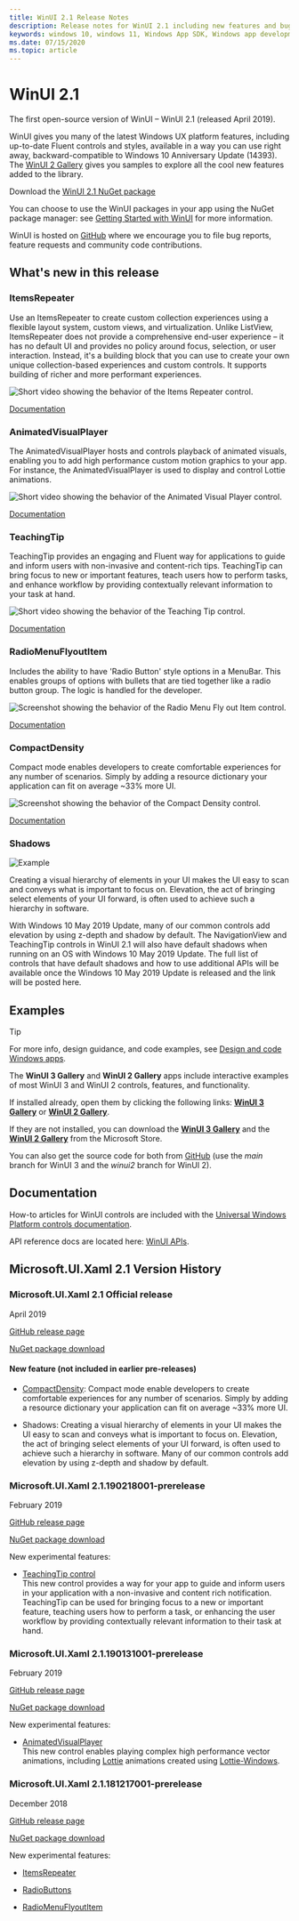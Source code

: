 ```yaml
---
title: WinUI 2.1 Release Notes
description: Release notes for WinUI 2.1 including new features and bugfixes.
keywords: windows 10, windows 11, Windows App SDK, Windows app development platform, desktop development, win32, WinRT, uwp, toolkit sdk, winui
ms.date: 07/15/2020
ms.topic: article
---
```


# WinUI 2.1

The first open-source version of WinUI – WinUI 2.1 (released April 2019).

WinUI gives you many of the latest Windows UX platform features, including up-to-date Fluent controls and styles, available in a way you can use right away, backward-compatible to Windows 10 Anniversary Update (14393). The [WinUI 2 Gallery](/windows/uwp/design/controls-and-patterns/#xaml-controls-gallery) gives you samples to explore all the cool new features added to the library.

Download the [WinUI 2.1 NuGet package](https://www.nuget.org/packages/Microsoft.UI.Xaml/2.1.190405004)

You can choose to use the WinUI packages in your app using the NuGet package manager: see [Getting Started with WinUI](/uwp/toolkits/winui/getting-started) for more information.

WinUI is hosted on [GitHub](https://github.com/microsoft/microsoft-ui-xaml) where we encourage you to file bug reports, feature requests and community code contributions.

## What's new in this release

### ItemsRepeater

Use an ItemsRepeater to create custom collection experiences using a flexible layout system, custom views, and virtualization.
Unlike ListView, ItemsRepeater does not provide a comprehensive end-user experience – it has no default UI and provides no policy around focus, selection, or user interaction. Instead, it's a building block that you can use to create your own unique collection-based experiences and custom controls. It supports building of richer and more performant experiences.

![Short video showing the behavior of the Items Repeater control.](../images/ItemsRepeater%20-%20MSN%20News.gif)

[Documentation](/windows/uwp/design/controls-and-patterns/items-repeater)

### AnimatedVisualPlayer

The AnimatedVisualPlayer hosts and controls playback of animated visuals, enabling you to add high performance custom motion graphics to your app. For instance, the AnimatedVisualPlayer is used to display and control Lottie animations.

![Short video showing the behavior of the Animated Visual Player control.](../images/AnimatedVisualPlayerUpdated.gif)

[Documentation](/windows/communitytoolkit/animations/lottie)

### TeachingTip

TeachingTip provides an engaging and Fluent way for applications to guide and inform users with non-invasive and content-rich tips. TeachingTip can bring focus to new or important features, teach users how to perform tasks, and enhance workflow by providing contextually relevant information to your task at hand.

![Short video showing the behavior of the Teaching Tip control.](../images/TeachingTipUpdated.gif)

[Documentation](/windows/uwp/design/controls-and-patterns/dialogs-and-flyouts/teaching-tip)

### RadioMenuFlyoutItem

Includes the ability to have 'Radio Button' style options in a MenuBar. This enables groups of options with bullets that are tied together like a radio button group. The logic is handled for the developer.

![Screenshot showing the behavior of the Radio Menu Fly out Item control.](../images/RadioMenuFlyoutItem1.png)

[Documentation](/windows/uwp/design/controls-and-patterns/menus#create-a-menu-flyout-or-a-context-menu)

### CompactDensity

Compact mode enables developers to create comfortable experiences for any number of scenarios. Simply by adding a resource dictionary your application can fit on average ~33% more UI.

![Screenshot showing the behavior of the Compact Density control.](../images/CompactDensityUpdated.png)

[Documentation](/windows/uwp/design/style/spacing)

### Shadows

![Example](../images/shadow.gif)

Creating a visual hierarchy of elements in your UI makes the UI easy to scan and conveys what is important to focus on. Elevation, the act of bringing select elements of your UI forward, is often used to achieve such a hierarchy in software. 

With Windows 10 May 2019 Update, many of our common controls add elevation by using z-depth and shadow by default. The NavigationView and TeachingTip controls in WinUI 2.1 will also have default shadows when running on an OS with Windows 10 May 2019 Update. The full list of controls that have default shadows and how to use additional APIs will be available once the Windows 10 May 2019 Update is released and the link will be posted here.

## Examples

> [!TIP]
> For more info, design guidance, and code examples, see [Design and code Windows apps](../../../design/index.md).
>
> The **WinUI 3 Gallery** and **WinUI 2 Gallery** apps include interactive examples of most WinUI 3 and WinUI 2 controls, features, and functionality.
>
> If installed already, open them by clicking the following links: [**WinUI 3 Gallery**](winui3gallery:/item/AnimatedIcon) or [**WinUI 2 Gallery**](winui2gallery:/item/AnimatedIcon).
>
> If they are not installed, you can download the [**WinUI 3 Gallery**](https://www.microsoft.com/store/productId/9P3JFPWWDZRC) and the [**WinUI 2 Gallery**](https://www.microsoft.com/store/productId/9MSVH128X2ZT) from the Microsoft Store.
>
> You can also get the source code for both from [GitHub](https://github.com/Microsoft/WinUI-Gallery) (use the *main* branch for WinUI 3 and the *winui2* branch for WinUI 2).

## Documentation

How-to articles for WinUI controls are included with the [Universal Windows Platform controls documentation](/windows/uwp/design/controls-and-patterns/).

API reference docs are located here: [WinUI APIs](/windows/winui/api/).

## Microsoft.UI.Xaml 2.1 Version History

### Microsoft.UI.Xaml 2.1 Official release

April 2019

[GitHub release page](https://github.com/Microsoft/microsoft-ui-xaml/releases)

[NuGet package download](https://www.nuget.org/packages/Microsoft.UI.Xaml/2.1.190405004)

#### New feature (not included in earlier pre-releases)

* [CompactDensity](/windows/uwp/design/style/spacing):
Compact mode enable developers to create comfortable experiences for any number of scenarios. Simply by adding a resource dictionary your application can fit on average ~33% more UI.

* Shadows:
Creating a visual hierarchy of elements in your UI makes the UI easy to scan and conveys what is important to focus on. Elevation, the act of bringing select elements of your UI forward, is often used to achieve such a hierarchy in software. Many of our common controls add elevation by using z-depth and shadow by default.  

### Microsoft.UI.Xaml 2.1.190218001-prerelease

February 2019

[GitHub release page](https://github.com/Microsoft/microsoft-ui-xaml/releases/tag/v2.1.190219001-prerelease)

[NuGet package download](https://www.nuget.org/packages/Microsoft.UI.Xaml/2.1.190218001-prerelease)

New experimental features:

* [TeachingTip control](https://github.com/Microsoft/microsoft-ui-xaml/issues/21)  
  This new control provides a way for your app to guide and inform users in your application with a non-invasive and content rich notification. TeachingTip can be used for bringing focus to a new or important feature, teaching users how to perform a task, or enhancing the user workflow by providing contextually relevant information to their task at hand.

### Microsoft.UI.Xaml 2.1.190131001-prerelease

February 2019

[GitHub release page](https://github.com/Microsoft/microsoft-ui-xaml/releases/tag/v2.1.190131001-prerelease)

[NuGet package download](https://www.nuget.org/packages/Microsoft.UI.Xaml/2.1.190131001-prerelease)

New experimental features:

* [AnimatedVisualPlayer](/uwp/api/microsoft.ui.xaml.controls.animatedvisualplayer)  
  This new control enables playing complex high performance vector animations, including [Lottie](https://github.com/airbnb/lottie) animations created using [Lottie-Windows](/windows/communitytoolkit/animations/lottie).

### Microsoft.UI.Xaml 2.1.181217001-prerelease

December 2018

[GitHub release page](https://github.com/Microsoft/microsoft-ui-xaml/releases/tag/v2.1.181217001-prerelease)

[NuGet package download](https://www.nuget.org/packages/Microsoft.UI.Xaml/2.1.181217001-prerelease)

New experimental features:

* [ItemsRepeater](/uwp/api/microsoft.ui.xaml.controls.itemsrepeater)

* [RadioButtons](/uwp/api/microsoft.ui.xaml.controls.radiobuttons)

* [RadioMenuFlyoutItem](/uwp/api/microsoft.ui.xaml.controls.radiomenuflyoutitem)
